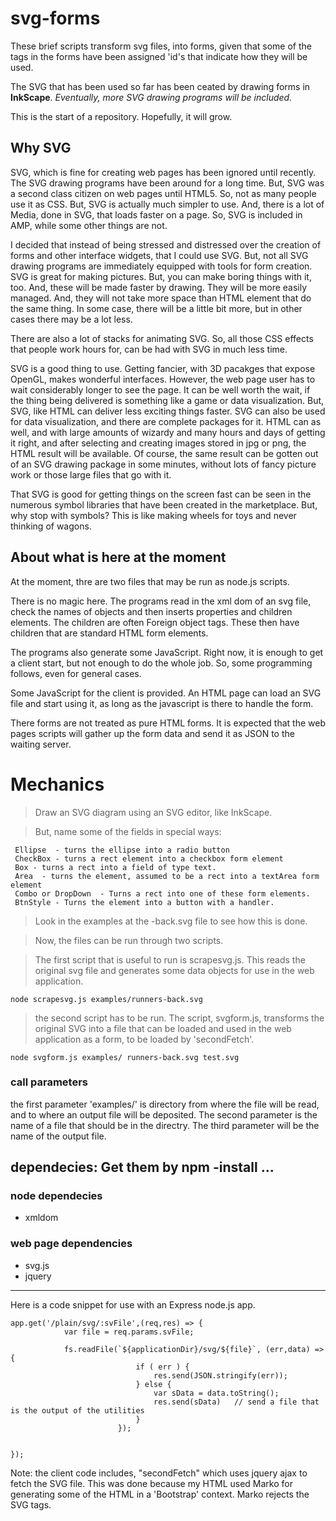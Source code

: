 # svg-forms

These brief scripts transform svg files, into forms, given that some of the tags in the forms have been assigned 'id's that indicate how they will be used.

The SVG that has been used so far has been ceated by drawing forms in **InkScape**. 
<i>Eventually, more SVG drawing programs will be included.</i>

This is the start of a repository. Hopefully, it will grow. 

## Why SVG

SVG, which is fine for creating web pages has been ignored until recently. The SVG drawing programs have been around for a long time. But, SVG was a second class citizen on web pages until HTML5.  So, not as many people use it as CSS.  But, SVG is actually much simpler to use. And, there is a lot of Media, done in SVG, that loads faster on a page. So, SVG is included in AMP, while some other things are not. 

I decided that instead of being stressed and distressed over the creation of forms and other interface widgets, that I could use SVG. But, not all SVG drawing programs are immediately equipped with tools for form creation. SVG is great for making pictures. But, you can make boring things with it, too. And, these will be made faster by drawing. They will be more easily managed. And, they will not take more space than HTML element that do the same thing. In some case, there will be a little bit more, but in other cases there may be a lot less. 

There are also a lot of stacks for animating SVG. So, all those CSS effects that people work hours for, can be had with SVG in much less time. 

SVG is a good thing to use.  Getting fancier, with 3D pacakges that expose OpenGL, makes wonderful interfaces. However, the web page user has to wait considerably longer to see the page. It can be well worth the wait, if the thing being delivered is something like a game or data visualization. But, SVG, like HTML can deliver less exciting things faster. SVG can also be used for data visualization, and there are complete packages for it. HTML can as well, and with large amounts of wizardy and many hours and days of getting it right, and after selecting and creating images stored in jpg or png, the HTML result will be available.  Of course, the same result can be gotten out of an SVG drawing package in some minutes, without lots of fancy picture work or those large files that go with it.

That SVG is good for getting things on the screen fast can be seen in the numerous symbol libraries that have been created in the marketplace. But, why stop with symbols? This is like making wheels for toys and never thinking of wagons.

## About what is here at the moment

At the moment, thre are two files that may be run as node.js scripts. 

There is no magic here. 
The programs read in the xml dom of an svg file, check the names of objects and then inserts properties and children elements. The children are often Foreign object tags. These then have children that are standard HTML form elements. 

The programs also generate some JavaScript. Right now, it is enough to get a client start, but not enough to do the whole job. So, some programming follows, even for general cases. 

Some JavaScript for the client is provided. An HTML page can load an SVG file and start using it, as long as the javascript is there to handle the form. 

There forms are not treated as pure HTML forms. It is expected that the web pages scripts will gather up the form data and send it as JSON to the waiting server. 

# Mechanics

>Draw an SVG diagram using an SVG editor, like InkScape. 

>But, name some of the fields in special ways:

     Ellipse  - turns the ellipse into a radio button
     CheckBox - turns a rect element into a checkbox form element
     Box - turns a rect into a field of type text.
     Area  - turns the element, assumed to be a rect into a textArea form element
     Combo or DropDown  - Turns a rect into one of these form elements.
     BtnStyle - Turns the element into a button with a handler. 

>Look in the examples at the -back.svg file to see how this is done. 

>Now, the files can be run through two scripts. 

>The first script that is useful to run is scrapesvg.js. This reads the original svg file and generates some data objects for use in the web application.

```
node scrapesvg.js examples/runners-back.svg 
```

>the second script has to be run. The script, svgform.js, transforms the original SVG into a file that can be loaded and used in the web application as a form, to be loaded by 'secondFetch'.

```
node svgform.js examples/ runners-back.svg test.svg
```
### call parameters
the first parameter 'examples/'  is directory from where the file will be read, and to where an output file will be deposited. The second parameter is the name of a file that should be in the directry. The third parameter will be the name of the output file.

## dependecies:  Get them by npm -install ...
### node dependecies

* xmldom

### web page dependencies

* svg.js
* jquery

------------------

Here is a code snippet for use with an Express node.js app.

```
app.get('/plain/svg/:svFile',(req,res) => {
            var file = req.params.svFile;

            fs.readFile(`${applicationDir}/svg/${file}`, (err,data) => {
                            if ( err ) {
                                res.send(JSON.stringify(err));
                            } else {
                                var sData = data.toString();
                                res.send(sData)   // send a file that is the output of the utilities
                            }
                        });


});

```

Note: the client code includes, "secondFetch" which uses jquery ajax to fetch the SVG file. This was done because my HTML used Marko for generating some of the HTML in a 'Bootstrap' context.  Marko rejects the SVG tags. 

